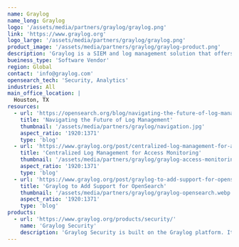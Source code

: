 ```yaml
---
name: Graylog
name_long: Graylog
logo: '/assets/media/partners/graylog/graylog.png'
link: 'https://www.graylog.org'
logo_large: '/assets/media/partners/graylog/graylog.png'
product_image: '/assets/media/partners/graylog/graylog-product.png'
description: 'Graylog is a SIEM and log management solution that offers robust, cost-effective ways to protect your organization. Using AI/ML, security analytics, and intelligent alerting, Graylog enables you to stay ahead of threats and addresses the needs of IT Ops teams, making it easy to normalize, visualize, and analyze log data from any source.'
bueiness_type: 'Software Vendor'
region: Global
contact: 'info@graylog.com'
opensearch_tech: 'Security, Analytics'
industries: All
main_office_location: |
  Houston, TX
resources:
  - url: 'https://opensearch.org/blog/navigating-the-future-of-log-management/'
    title: 'Navigating the Future of Log Management'
    thumbnail: '/assets/media/partners/graylog/navigation.jpg'
    aspect_ratio: '1920:1371'
    type: 'blog'
  - url: 'https://www.graylog.org/post/centralized-log-management-for-access-monitoring/'
    title: 'Centralized Log Management for Access Monitoring'
    thumbnail: '/assets/media/partners/graylog/graylog-access-monitoring.webp'
    aspect_ratio: '1920:1371'
    type: 'blog'
  - url: 'https://www.graylog.org/post/graylog-to-add-support-for-opensearch/'
    title: 'Graylog to Add Support for OpenSearch'
    thumbnail: '/assets/media/partners/graylog/graylog-opensearch.webp'
    aspect_ratio: '1920:1371'
    type: 'blog'
products:
  - url: 'https://www.graylog.org/products/security/'
    name: 'Graylog Security'
    description: 'Graylog Security is built on the Graylog platform. It combines the key features and functionality that set us apart from the competition with SIEM, Security Analytics, &amp; Anomaly Detection capabilities. IT security teams get a superior cybersecurity platform designed to overcome legacy SIEM challenges. Your job becomes easier. You can tackle critical activities faster. And you have the confidence and expertise to mitigate risks caused by insider threats and credential-based attacks.'
---
```

